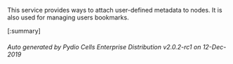 






This service provides ways to attach user-defined metadata to nodes. It is also used for managing users bookmarks.

[:summary]

###### Auto generated by Pydio Cells Enterprise Distribution v2.0.2-rc1 on 12-Dec-2019
